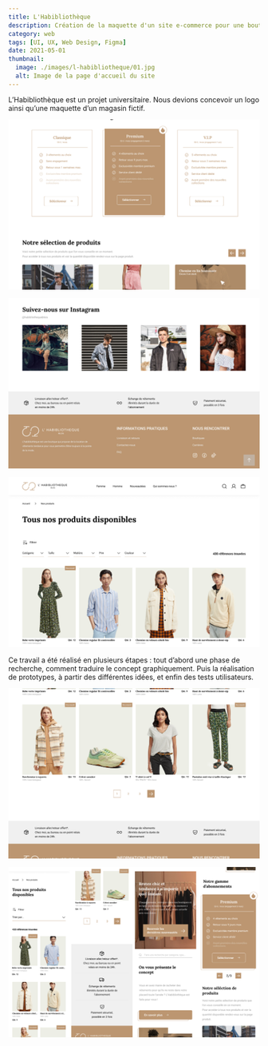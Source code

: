 ```yaml
---
title: L'Habibliothèque
description: Création de la maquette d'un site e-commerce pour une boutique de vêtements
category: web
tags: [UI, UX, Web Design, Figma]
date: 2021-05-01
thumbnail:
  image: ./images/l-habibliotheque/01.jpg
  alt: Image de la page d'accueil du site
---
```


L’Habibliothèque est un projet universitaire. Nous devions concevoir un logo ainsi qu’une maquette d’un magasin fictif.

![Page d'accueil du site](./images/l-habibliotheque/02.jpg)

<div class="img-grid">

![Page d'accueil du site](./images/l-habibliotheque/03.jpg)

![Page d'accueil du site](./images/l-habibliotheque/04.jpg)

</div>

Ce travail a été réalisé en plusieurs étapes : tout d’abord une phase de recherche, comment traduire le concept graphiquement. Puis la réalisation de prototypes, à partir des différentes idées, et enfin des tests utilisateurs.

![Page d'accueil du site](./images/l-habibliotheque/05.jpg)

![Page d'accueil du site](./images/l-habibliotheque/06.jpg)

